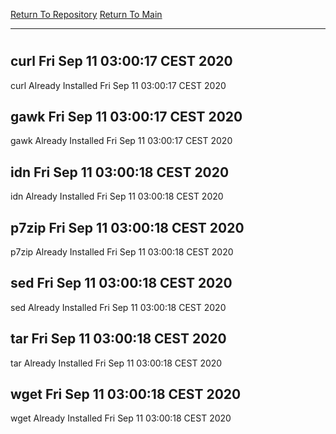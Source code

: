 [Return To Repository](https://github.com/bast69/piholeparser/)
[Return To Main](https://github.com/bast69/piholeparser/blob/master/RecentRunLogs/Mainlog.md)
____________________________________
# 
## curl Fri Sep 11 03:00:17 CEST 2020
curl Already Installed Fri Sep 11 03:00:17 CEST 2020
## gawk Fri Sep 11 03:00:17 CEST 2020
gawk Already Installed Fri Sep 11 03:00:17 CEST 2020
## idn Fri Sep 11 03:00:18 CEST 2020
idn Already Installed Fri Sep 11 03:00:18 CEST 2020
## p7zip Fri Sep 11 03:00:18 CEST 2020
p7zip Already Installed Fri Sep 11 03:00:18 CEST 2020
## sed Fri Sep 11 03:00:18 CEST 2020
sed Already Installed Fri Sep 11 03:00:18 CEST 2020
## tar Fri Sep 11 03:00:18 CEST 2020
tar Already Installed Fri Sep 11 03:00:18 CEST 2020
## wget Fri Sep 11 03:00:18 CEST 2020
wget Already Installed Fri Sep 11 03:00:18 CEST 2020
